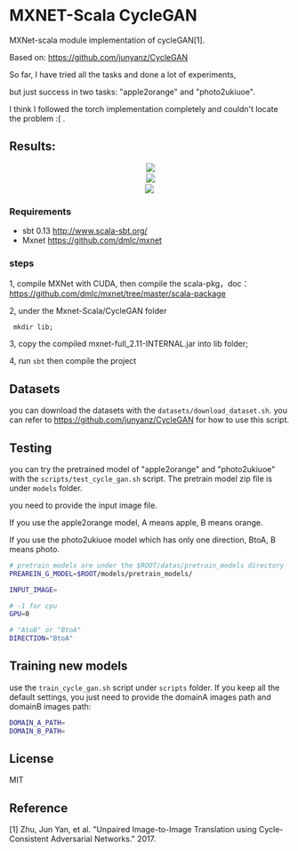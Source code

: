 # MXNET-Scala CycleGAN
MXNet-scala module implementation of cycleGAN[1].

Based on: 
https://github.com/junyanz/CycleGAN

So far, I have tried all the tasks and done a lot of experiments,

but just success in two tasks: "apple2orange" and "photo2ukiuoe".

I think I followed the torch implementation completely and couldn't locate the problem :( .


## Results:

<div align='center'>
  <img src='results/apple2orange.png'>
</div>

<div align='center'>
  <img src='results/orange2apple.png'>
</div>

<div align='center'>
  <img src='results/photo2ukiuoe.png'>
</div>


### Requirements

* sbt 0.13 http://www.scala-sbt.org/
* Mxnet https://github.com/dmlc/mxnet

### steps

1, compile MXNet with CUDA, then compile the scala-pkg，doc： https://github.com/dmlc/mxnet/tree/master/scala-package

2, under the Mxnet-Scala/CycleGAN folder 
```bah
 mkdir lib;
```
3, copy the compiled mxnet-full_2.11-INTERNAL.jar into lib folder;

4, run `sbt` then compile the project

## Datasets
you can download the datasets with the `datasets/download_dataset.sh`. you can refer to https://github.com/junyanz/CycleGAN
for how to use this script.

## Testing

you can try the pretrained model of "apple2orange" and "photo2ukiuoe" with the `scripts/test_cycle_gan.sh` script.
The pretrain model zip file is under `models` folder.

you need to provide the input image file.

If you use the apple2orange model, A means apple, B means orange.

If you use the photo2ukiuoe model which has only one direction, BtoA, B means photo.

```bash
# pretrain models are under the $ROOT/datas/pretrain_models directory
PREAREIN_G_MODEL=$ROOT/models/pretrain_models/

INPUT_IMAGE=

# -1 for cpu
GPU=0

# "AtoB" or "BtoA"
DIRECTION="BtoA"
```

## Training new models

use the `train_cycle_gan.sh` script under `scripts` folder.
If you keep all the default settings, you just need to provide the domainA images path and domainB images path:
```bash
DOMAIN_A_PATH=
DOMAIN_B_PATH=
```

## License
MIT

## Reference
[1] Zhu, Jun Yan, et al. "Unpaired Image-to-Image Translation using Cycle-Consistent Adversarial Networks." 2017.
